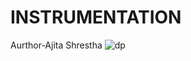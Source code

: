 # INSTRUMENTATION
Aurthor-Ajita Shrestha
![dp](https://github.com/user-attachments/assets/bfed3111-2890-4f2f-88e2-af4c91fea70f)
